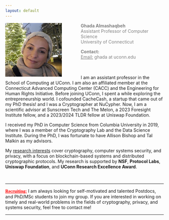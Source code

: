 ```yaml
---
layout: default
---
```


<div class="grid">
    <div class="col-1-2">
       <div class="content">
           <img style="float: left; margin-right: 60px;" src="images/ghada0.jpg" alt="myprofile" width="180" height="170"> 
       </div>
    </div>
    <div class="col-1-2">
       <div class="content">
          <span style="color:grey;font-size:14px;">
            <p><b>Ghada Almashaqbeh</b> <br/> Assistant Professor of Computer Science <br/> University of Connecticut </p>
            <p> <b>Contact:</b> <br/> <u>Email:</u> ghada at uconn.edu <br/> <br/> <br/> </p>
          </span> 
       </div>
    </div>
</div>


I am an assistant professor in the School of Computing at UConn. I am also an affiliated member at the Connecticut Advanced Computing Center (CACC) and the Engineering for Human Rights Initiative. Before joining UConn, I spent a while exploring the entrepreneurship world. I cofounded CacheCash, a startup that came out of my PhD thesis! and I was a Cryptographer at NuCypher. Now, I am a scientific advisor at Sunscreen Tech and The Melon, a 2023 Foresight Institute fellow, and a 2023/2024 TLDR fellow at Uniswap Foundation. 

I received my PhD in Computer Science from Columbia University in 2019, where I was a member of the Cryptography Lab and the Data Science Institute. During the PhD, I was fortunate to have Allison Bishop and Tal Malkin as my advisors. 

My [research interests](/research/) cover cryptography, computer systems security, and privacy, with a focus on blockchain-based systems and distributed cryptographic protocols. My research is supported by **NSF**, **Protocol Labs**, **Uniswap Foundation**, and **UConn Research Excellence Award**.

<br/>


---------------------------------------
**<span style="color:red;font-family: 'Comic Sans MS';"><u>Recruiting:</u></span>** I am always looking for self-motivated and talented Postdocs, and PhD/MSc students to join my group. If you are interested in working on timely and real-world problems in the fields of cryptography, privacy, and systems security, feel free to contact me! 

---------------------------------------